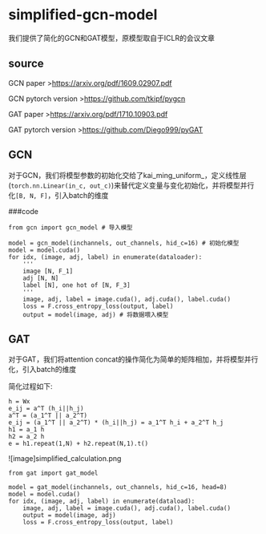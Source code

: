 # simplified-gcn-model
我们提供了简化的GCN和GAT模型，原模型取自于ICLR的会议文章
## source
GCN paper >https://arxiv.org/pdf/1609.02907.pdf

GCN pytorch version >https://github.com/tkipf/pygcn

GAT paper >https://arxiv.org/pdf/1710.10903.pdf

GAT pytorch version >https://github.com/Diego999/pyGAT

## GCN
对于GCN，我们将模型参数的初始化交给了kai_ming_uniform_，定义线性层(`torch.nn.Linear(in_c, out_c)`)来替代定义变量与变化初始化，并将模型并行化`[B, N, F]`，引入batch的维度

###code
```
from gcn import gcn_model # 导入模型

model = gcn_model(inchannels, out_channels, hid_c=16) # 初始化模型
model = model.cuda()
for idx, (image, adj, label) in enumerate(dataloader):
    '''
    image [N, F_1]
    adj [N, N]
    label [N], one hot of [N, F_3]
    '''
    image, adj, label = image.cuda(), adj.cuda(), label.cuda()
    loss = F.cross_entropy_loss(output, label)
    output = model(image, adj) # 将数据喂入模型
```
## GAT
对于GAT，我们将attention concat的操作简化为简单的矩阵相加，并将模型并行化，引入batch的维度

简化过程如下:
```
h = Wx
e_ij = a^T (h_i||h_j)
a^T = (a_1^T || a_2^T)
e_ij = (a_1^T || a_2^T) * (h_i||h_j) = a_1^T h_i + a_2^T h_j
h1 = a_1 h
h2 = a_2 h
e = h1.repeat(1,N) + h2.repeat(N,1).t()
```
![image]simplified_calculation.png


```
from gat import gat_model

model = gat_model(inchannels, out_channels, hid_c=16, head=8)
model = model.cuda()
for idx, (image, adj, label) in enumerate(dataload):
    image, adj, label = image.cuda(), adj.cuda(), label.cuda()
    output = model(image, adj)
    loss = F.cross_entropy_loss(output, label)
```


